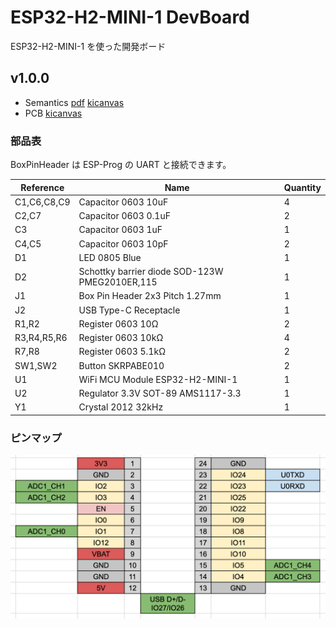 # ESP32-H2-MINI-1 DevBoard

ESP32-H2-MINI-1 を使った開発ボード

## v1.0.0

- Semantics [pdf](./ESP32-H2-MINI-1-basic_v1.0.0_semantics.pdf) [kicanvas](https://kicanvas.org/?github=https%3A%2F%2Fgithub.com%2F74th%2Fesp32-dev-boards%2Fblob%2Fesp32-h2-mini-1-basic%2Fv1.0.0%2FESP32-H2-MINI-1%2Fbasic%2FESP32-H2-MINI-1-basic.kicad_sch)
- PCB [kicanvas](https://kicanvas.org/?github=https%3A%2F%2Fgithub.com%2F74th%2Fesp32-dev-boards%2Fblob%2Fesp32-h2-mini-1-basic%2Fv1.0.0%2FESP32-H2-MINI-1%2Fbasic%2FESP32-H2-MINI-1-basic.kicad_pcb)

### 部品表

BoxPinHeader は ESP-Prog の UART と接続できます。

| Reference   | Name                                           | Quantity |
| ----------- | ---------------------------------------------- | -------- |
| C1,C6,C8,C9 | Capacitor 0603 10uF                            | 4        |
| C2,C7       | Capacitor 0603 0.1uF                           | 2        |
| C3          | Capacitor 0603 1uF                             | 1        |
| C4,C5       | Capacitor 0603 10pF                            | 2        |
| D1          | LED 0805 Blue                                  | 1        |
| D2          | Schottky barrier diode SOD-123W PMEG2010ER,115 | 1        |
| J1          | Box Pin Header 2x3 Pitch 1.27mm                | 1        |
| J2          | USB Type-C Receptacle                          | 1        |
| R1,R2       | Register 0603 10Ω                              | 2        |
| R3,R4,R5,R6 | Register 0603 10kΩ                             | 4        |
| R7,R8       | Register 0603 5.1kΩ                            | 2        |
| SW1,SW2     | Button SKRPABE010                              | 2        |
| U1          | WiFi MCU Module ESP32-H2-MINI-1                | 1        |
| U2          | Regulator 3.3V SOT-89 AMS1117-3.3              | 1        |
| Y1          | Crystal 2012 32kHz                             | 1        |

### ピンマップ

![](./ESP32-H2-MINI-1_v1.0.0_pinmap.png)
